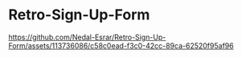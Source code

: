 # Retro-Sign-Up-Form


https://github.com/Nedal-Esrar/Retro-Sign-Up-Form/assets/113736086/c58c0ead-f3c0-42cc-89ca-62520f95af96

